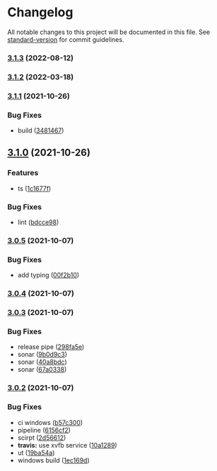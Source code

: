 # Changelog

All notable changes to this project will be documented in this file. See [standard-version](https://github.com/conventional-changelog/standard-version) for commit guidelines.

### [3.1.3](https://github.com/newdash/graphlib/compare/v3.1.2...v3.1.3) (2022-08-12)

### [3.1.2](https://github.com/newdash/graphlib/compare/v3.1.1...v3.1.2) (2022-03-18)

### [3.1.1](https://github.com/newdash/graphlib/compare/v3.1.0...v3.1.1) (2021-10-26)


### Bug Fixes

* build ([3481467](https://github.com/newdash/graphlib/commit/3481467538adaa5a60033f2b747ef288d33671d7))

## [3.1.0](https://github.com/newdash/graphlib/compare/v3.0.5...v3.1.0) (2021-10-26)


### Features

* ts ([1c1677f](https://github.com/newdash/graphlib/commit/1c1677f2ec61be7d27ecff014c853fa5bfa9d024))


### Bug Fixes

* lint ([bdcce98](https://github.com/newdash/graphlib/commit/bdcce98d651abf0b4d9a35cd44c1fa48c6f45813))

### [3.0.5](https://github.com/newdash/graphlib/compare/v3.0.4...v3.0.5) (2021-10-07)


### Bug Fixes

* add typing ([00f2b10](https://github.com/newdash/graphlib/commit/00f2b106f989cb9b29a75a39e252e0551dc1db42))

### [3.0.4](https://github.com/newdash/graphlib/compare/v3.0.3...v3.0.4) (2021-10-07)

### [3.0.3](https://github.com/newdash/graphlib/compare/v3.0.2...v3.0.3) (2021-10-07)


### Bug Fixes

* release pipe ([298fa5e](https://github.com/newdash/graphlib/commit/298fa5edf77493cb773822258b116713825478be))
* sonar ([9b0d9c3](https://github.com/newdash/graphlib/commit/9b0d9c33ad66b2bea98fe2dc5a195f3a2f436096))
* sonar ([40a8bdc](https://github.com/newdash/graphlib/commit/40a8bdcddc9904ad533260e59191d35639f2bc87))
* sonar ([67a0338](https://github.com/newdash/graphlib/commit/67a0338a20e0b067af51d92651c23050dad0ceaf))

### [3.0.2](https://github.com/newdash/graphlib/compare/v2.1.8...v3.0.2) (2021-10-07)


### Bug Fixes

* ci windows ([b57c300](https://github.com/newdash/graphlib/commit/b57c3006fb1e7c7ba4a453bcde7431f945decdf3))
* pipeline ([6156cf2](https://github.com/newdash/graphlib/commit/6156cf2fd10dde972ebc16e4c3ca87b8de5240dc))
* scirpt ([2d56612](https://github.com/newdash/graphlib/commit/2d56612d295650e74953d08b049595b5d189f3e3))
* **travis:** use xvfb service ([10a1289](https://github.com/newdash/graphlib/commit/10a1289a6c3d0e325750f475a860d759ab580b4b))
* ut ([19ba54a](https://github.com/newdash/graphlib/commit/19ba54a33f7ca944fbcb97ea7317ef8c807b5588))
* windows build ([1ec169d](https://github.com/newdash/graphlib/commit/1ec169dc170affcfc5b704e04d7bd3249a91a239))
